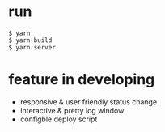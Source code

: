 # run
```
$ yarn
$ yarn build
$ yarn server
```
# feature in developing
- responsive & user friendly status change
- interactive & pretty log window
- configble deploy script
